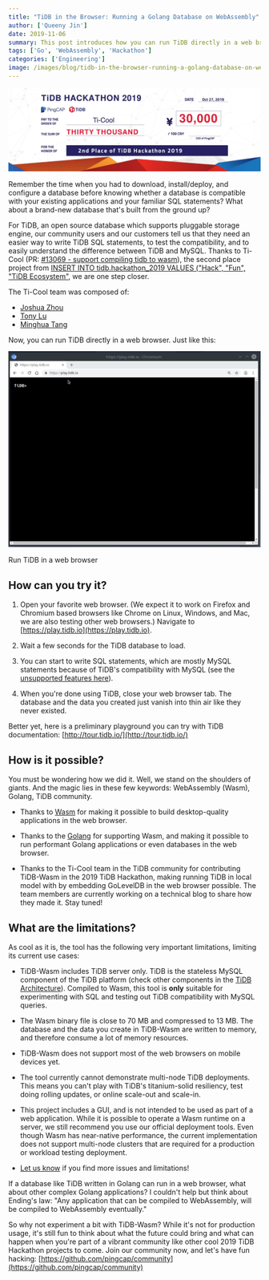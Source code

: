 ```yaml
---
title: "TiDB in the Browser: Running a Golang Database on WebAssembly"
author: ['Queeny Jin']
date: 2019-11-06
summary: This post introduces how you can run TiDB directly in a web browser, how it is possible, and what the limitations are.
tags: ['Go', 'WebAssembly', 'Hackathon']
categories: ['Engineering']
image: /images/blog/tidb-in-the-browser-running-a-golang-database-on-webassembly.png
---
```


![TiDB in the Browser: Running a Golang Database on WebAssembly](media/tidb-in-the-browser-running-a-golang-database-on-webassembly.png)

Remember the time when you had to download, install/deploy, and configure a database before knowing whether a database is compatible with your existing applications and your familiar SQL statements? What about a brand-new database that's built from the ground up?

For TiDB, an open source database which supports pluggable storage engine, our community users and our customers tell us that they need an easier way to write TiDB SQL statements, to test the compatibility, and to easily understand the difference between TiDB and MySQL. Thanks to Ti-Cool (PR: [#13069 - support compiling tidb to wasm](https://github.com/pingcap/tidb/pull/13069)), the second place project from [INSERT INTO tidb.hackathon_2019 VALUES ("Hack", "Fun", "TiDB Ecosystem"](https://pingcap.com/blog/insert-into-tidb-hackathon-2019-values-hack-fun-tidb-ecosystem), we are one step closer.

The Ti-Cool team was composed of:

* [Joshua Zhou](https://github.com/lucklove)
* [Tony Lu](https://github.com/tonyluj)
* [Minghua Tang](https://github.com/5kbpers)

Now, you can run TiDB directly in a web browser. Just like this:

![Run TiDB directly in a web browser](media/run-tidb-in-a-web-browser.gif)
<div class="caption-center"> Run TiDB in a web browser </div>

## How can you try it?

1. Open your favorite web browser. (We expect it to work on Firefox and Chromium based browsers like Chrome on Linux, Windows, and Mac, we are also testing other web browsers.) Navigate to [https://play.tidb.io](https://play.tidb.io).

2. Wait a few seconds for the TiDB database to load.

3. You can start to write SQL statements, which are mostly MySQL statements because of TiDB's compatibility with MySQL (see the [unsupported features here](https://docs.pingcap.com/tidb/v4.0/mysql-compatibility#unsupported-features)).

4. When you're done using TiDB, close your web browser tab. The database and the data you created just vanish into thin air like they never existed.

Better yet, here is a preliminary playground you can try with TiDB documentation: [http://tour.tidb.io/](http://tour.tidb.io/)

## How is it possible?

You must be wondering how we did it. Well, we stand on the shoulders of giants. And the magic lies in these few keywords: WebAssembly (Wasm), Golang, TiDB community.

* Thanks to [Wasm](https://webassembly.org/) for making it possible to build desktop-quality applications in the web browser.

* Thanks to the [Golang](https://golang.org/) for supporting Wasm, and making it possible to run performant Golang applications or even databases in the web browser.

* Thanks to the Ti-Cool team in the TiDB community for contributing TiDB-Wasm in the 2019 TiDB Hackathon, making running TiDB in local model with by embedding GoLevelDB in the web browser possible. The team members are currently working on a technical blog to share how they made it. Stay tuned!

## What are the limitations?

As cool as it is, the tool has the following very important limitations, limiting its current use cases:

* TiDB-Wasm includes TiDB server only. TiDB is the stateless MySQL component of the TiDB platform (check other components in the [TiDB Architecture](https://docs.pingcap.com/tidb/v4.0/architecture)). Compiled to Wasm, this tool is **only** suitable for experimenting with SQL and testing out TiDB compatibility with MySQL queries.

* The Wasm binary file is close to 70 MB and compressed to 13 MB. The database and the data you create in TiDB-Wasm are written to memory, and therefore consume a lot of memory resources.  

* TiDB-Wasm does not support most of the web browsers on mobile devices yet.

* The tool currently cannot demonstrate multi-node TiDB deployments. This means you can't play with TiDB's titanium-solid resiliency, test doing rolling updates, or online scale-out and scale-in.

* This project includes a GUI, and is not intended to be used as part of a web application. While it is possible to operate a Wasm runtime on a server, we still recommend you use our official deployment tools. Even though Wasm has near-native performance, the current implementation does not support multi-node clusters that are required for a production or workload testing deployment.

* [Let us know](https://github.com/pingcap/tidb/projects/27) if you find more issues and limitations!

If a database like TiDB written in Golang can run in a web browser, what about other complex Golang applications? I couldn't help but think about Ending's law: "Any application that can be compiled to WebAssembly, will be compiled to WebAssembly eventually."

So why not experiment a bit with TiDB-Wasm? While it's not for production usage, it's still fun to think about what the future could bring and what can happen when you're part of a vibrant community like other cool 2019 TiDB Hackathon projects to come. Join our community now, and let's have fun hacking: [https://github.com/pingcap/community](https://github.com/pingcap/community)
